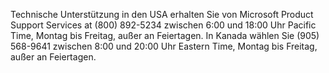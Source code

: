 <Token xmlns:xlink="http://www.w3.org/1999/xlink">Technische Unterstützung in den USA erhalten Sie von Microsoft Product Support Services at (800) 892-5234 zwischen 6:00 und 18:00 Uhr Pacific Time, Montag bis Freitag, außer an Feiertagen. In Kanada wählen Sie (905) 568-9641 zwischen 8:00 und 20:00 Uhr Eastern Time, Montag bis Freitag, außer an Feiertagen.</Token>

<!--HONumber=Jun16_HO4-->


